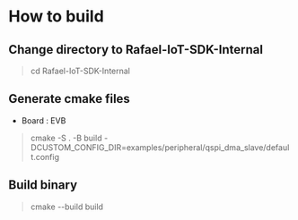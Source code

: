 # How to build

## Change directory to Rafael-IoT-SDK-Internal

>   cd Rafael-IoT-SDK-Internal

## Generate cmake files

* Board : EVB

>   cmake -S . -B build -DCUSTOM_CONFIG_DIR=examples/peripheral/qspi_dma_slave/default.config

## Build binary

>   cmake --build build
